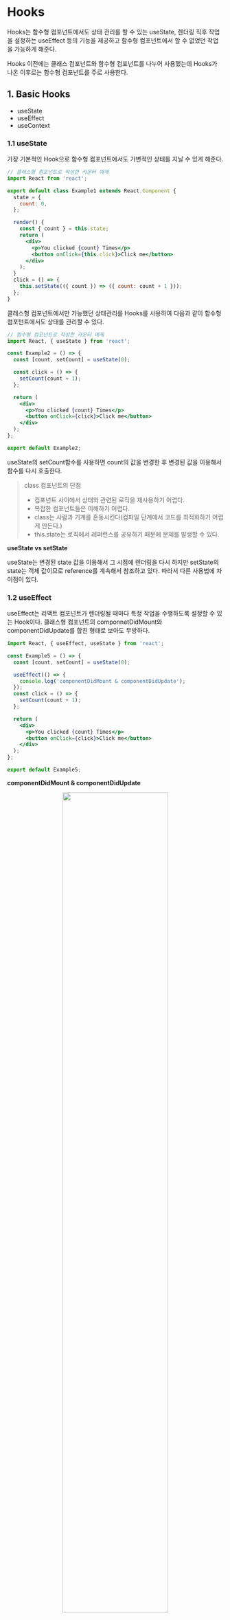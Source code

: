 # Hooks

Hooks는 함수형 컴포넌트에서도 상태 관리를 할 수 있는 useState, 렌더링 직후 작업을 설정하는 useEffect 등의 기능을 제공하고 함수형 컴포넌트에서 할 수 없었던 작업을 가능하게 해준다.

Hooks 이전에는 클래스 컴포넌트와 함수형 컴포넌트를 나누어 사용했는데 Hooks가 나온 이후로는 함수형 컴포넌트를 주로 사용한다.

## 1. Basic Hooks

- useState
- useEffect
- useContext

### 1.1 useState

가장 기본적인 Hook으로 함수형 컴포넌트에서도 가변적인 상태를 지닐 수 있게 해준다.

```jsx
// 클래스형 컴포넌트로 작성한 카운터 예제
import React from 'react';

export default class Example1 extends React.Component {
  state = {
    count: 0,
  };

  render() {
    const { count } = this.state;
    return (
      <div>
        <p>You clicked {count} Times</p>
        <button onClick={this.click}>Click me</button>
      </div>
    );
  }
  click = () => {
    this.setState(({ count }) => ({ count: count + 1 }));
  };
}
```

클래스형 컴포넌트에서만 가능했던 상태관리를 Hooks를 사용하여 다음과 같이 함수형 컴포턴트에서도 상태를 관리할 수 있다.

```jsx
// 함수형 컴포넌트로 작성한 카운터 예제
import React, { useState } from 'react';

const Example2 = () => {
  const [count, setCount] = useState(0);

  const click = () => {
    setCount(count + 1);
  };

  return (
    <div>
      <p>You clicked {count} Times</p>
      <button onClick={click}>Click me</button>
    </div>
  );
};

export default Example2;
```

useState의 setCount함수를 사용하면 count의 값을 변경한 후 변경된 값을 이용해서 함수를 다시 호출한다.

> class 컴포넌트의 단점
>
> - 컴포넌트 사이에서 상태와 관련된 로직을 재사용하기 어렵다.
> - 복잡한 컴포넌트들은 이해하기 어렵다.
> - class는 사람과 기계를 혼동시킨다(컴파일 단계에서 코드를 최적화하기 어렵게 만든다.)
> - this.state는 로직에서 레퍼런스를 공유하기 때문에 문제를 발생할 수 있다.

**useState vs setState**

useState는 변경된 state 값을 이용해서 그 시점에 렌더링을 다시 하지만 setState의 state는 객체 값이므로 reference를 계속해서 참조하고 있다. 따라서 다른 사용법에 차이점이 있다.



### 1.2 useEffect

useEffect는 리액트 컴포넌트가 렌더링될 때마다 특정 작업을 수행하도록 설정할 수 있는 Hook이다. 클래스형 컴포넌트의 componnetDidMount와 componentDidUpdate를 합친 형태로 보아도 무방하다.

```jsx
import React, { useEffect, useState } from 'react';

const Example5 = () => {
  const [count, setCount] = useState(0);

  useEffect(() => {
    console.log('componentDidMount & componentDidUpdate');
  });
  const click = () => {
    setCount(count + 1);
  };

  return (
    <div>
      <p>You clicked {count} Times</p>
      <button onClick={click}>Click me</button>
    </div>
  );
};

export default Example5;
```

**componentDidMount & componentDidUpdate**

<p align="center"><img src="https://github.com/cjy0019/TIL/blob/master/images/useEffect.PNG?raw=true" width="70%"></p>

현재 사진 상에서 'componentDidMount & componentDidUpdate'가 콘솔에 두 번 찍힌 것을 확인할 수 있다. 가장 처음에 렌더링이 일어나자마자 즉 componentDidMount 시점에 콘솔에 찍혔고 클릭을 한번 했을 때 즉, componentDidUpdate 시점에 콘솔에 찍힌 것을 알 수 있다. 

**componentDidMount Only**

<p align="center"><img src="https://github.com/cjy0019/TIL/blob/master/images/useEffect-componnetDidMount.PNG?raw=true" width="70%"></p>

여러 번을 클릭해서 state를 update 했음에도 불구하고 변화가 콘솔에는 한번만 찍힌 것을 알 수 있다. 즉 useEffect의 두번째 인자는 렌더링이 될 시점을 정해준다고 생각할 수 있다. 시점이 빈 배열이라면 최초에 렌더 된 직후를 의미한다.

```jsx
useEffect(() => {
    console.log('componentDidMount & componentDidUpdate');
  });
```

**componentWillUnmount**

<p align="center"><img src="https://github.com/cjy0019/TIL/blob/master/images/useEffect-componentwillunmount.PNG?raw=true" width="60%"></p>

가장 먼저 componentDidMount 시점에 콘솔이 찍히고 이후에는 버튼을 한번 클릭하면 clean up이라는 것이 콘솔에 찍히게 된다. componentWillUnmount 시점에 렌더링을 하고 싶다면 useEffect 함수의 return으로 함수를 사용하는데 이렇게 되면 해당 함수는 다음 렌더를 하기전에 실행이 된다.

```jsx
useEffect(() => {
    console.log('componentDidMount & componentDidUpdate');

    return () => {
      console.log('clean up');
    };
  });
```



### 1.3 useContext

<p align="center"><img src="https://github.com/cjy0019/TIL/blob/master/images/contextAPI.PNG?raw=true" width="70%"></p>

이런 문제점을 해결하기 위해서 나온 것이 Context API이다.

**전역적으로 필요한 상태를 관리해야 할 때는 최상위 컴포넌트인 App에 state에 넣어서 관리한다.** 하지만 이럴 경우, 부모의 상태가 바뀌기 때문에 하위 컴포넌트들이 모두 다시 렌더링된다. 그러나 Context API를 사용하면 Context를 만들어 단 한 번에 원하는 값을 받아와서 사용할 수 있다는 장점이 있다. 



#### 1.3.1 사용법

- 데이터를 set하는 것은 가장 상위 컴포넌트이다. 이를 Provider라고 부른다.

- 데이터를 get하는 것은 모든 하위 컴포넌트들이다.
  - Consumer로 하는 방법
  - 클래스 컴포넌트의 this.context로 하는 방법
  - 함수형 컴포넌트의 **useContext**로 하는 방법



## 2. Additional Hooks

- useReducer
- useCallback, useMemo
- useRef, useImperativeHandle
- useLayoutEffect
- useDebugValue



## 3. Custom Hooks

```jsx
import { useEffect, useState } from 'react';

export default function useWindowWidth() {
  const [width, setWidth] = useState(window.innerWidth);

  useEffect(() => {
    const resize = () => {
      setWidth(window.innerWidth);
    };

    window.addEventListener('resize', resize);

    return () => {
      window.removeEventListener('resize', resize);
    };
  }, []);

  return width;
}
```

`window.innerWidth`가 변경될 때 마다 렌더링 해주는 커스텀 훅을 만들어 보았다. 이 hook을 타 컴포넌트 안에서 또는 다른 hook안에서 사용할 수 있다.